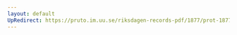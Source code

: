 ```yaml
---
layout: default
UpRedirect: https://pruto.im.uu.se/riksdagen-records-pdf/1877/prot-1877--ak--008/prot-1877--ak--008_052.pdf
---
```

